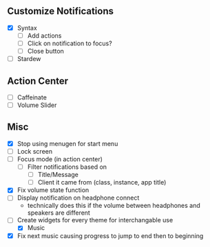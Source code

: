 ## Customize Notifications
- [x] Syntax
	- [ ] Add actions
	- [ ] Click on notification to focus?
	- [ ] Close button
- [ ] Stardew

## Action Center
- [ ] Caffeinate
- [ ] Volume Slider

## Misc
- [x] Stop using menugen for start menu
- [ ] Lock screen
- [ ] Focus mode (in action center)
	- [ ] Filter notifications based on
		- [ ] Title/Message
		- [ ] Client it came from (class, instance, app title)
- [x] Fix volume state function
- [ ] Display notification on headphone connect
  * technically does this if the volume between headphones and speakers are different
- [ ] Create widgets for every theme for interchangable use
	- [x] Music
- [x] Fix next music causing progress to jump to end then to beginning
